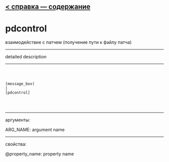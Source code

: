 [< справка — содержание](ceammc_lib.html)
---

# pdcontrol


взаимодействие с патчем (получение пути к файлу патча)

---

detailed description
<br>


---


```



[message_box(                                 
|
[pdcontrol]


            
```

---
аргументы:

ARG_NAME: argument name<br>

---
свойства:

@property_name: property name<br>

